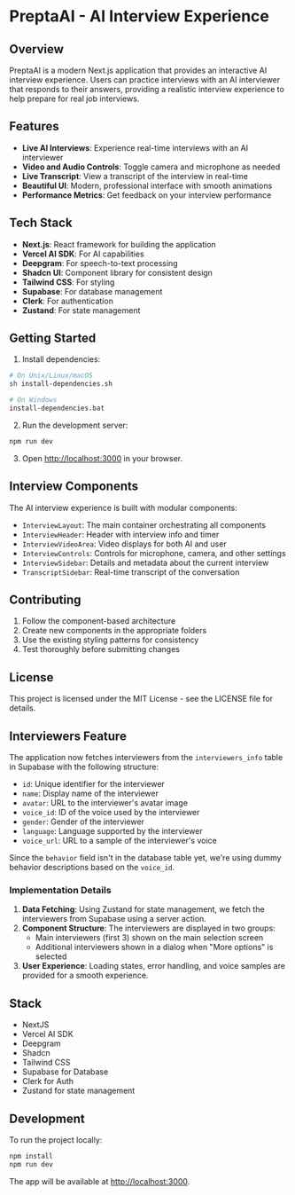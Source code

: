 # PreptaAI - AI Interview Experience

## Overview

PreptaAI is a modern Next.js application that provides an interactive AI interview experience. Users can practice interviews with an AI interviewer that responds to their answers, providing a realistic interview experience to help prepare for real job interviews.

## Features

- **Live AI Interviews**: Experience real-time interviews with an AI interviewer
- **Video and Audio Controls**: Toggle camera and microphone as needed
- **Live Transcript**: View a transcript of the interview in real-time
- **Beautiful UI**: Modern, professional interface with smooth animations
- **Performance Metrics**: Get feedback on your interview performance

## Tech Stack

- **Next.js**: React framework for building the application
- **Vercel AI SDK**: For AI capabilities
- **Deepgram**: For speech-to-text processing
- **Shadcn UI**: Component library for consistent design
- **Tailwind CSS**: For styling
- **Supabase**: For database management
- **Clerk**: For authentication
- **Zustand**: For state management

## Getting Started

1. Install dependencies:

```bash
# On Unix/Linux/macOS
sh install-dependencies.sh

# On Windows
install-dependencies.bat
```

2. Run the development server:

```bash
npm run dev
```

3. Open [http://localhost:3000](http://localhost:3000) in your browser.

## Interview Components

The AI interview experience is built with modular components:

- `InterviewLayout`: The main container orchestrating all components
- `InterviewHeader`: Header with interview info and timer
- `InterviewVideoArea`: Video displays for both AI and user
- `InterviewControls`: Controls for microphone, camera, and other settings
- `InterviewSidebar`: Details and metadata about the current interview
- `TranscriptSidebar`: Real-time transcript of the conversation

## Contributing

1. Follow the component-based architecture
2. Create new components in the appropriate folders
3. Use the existing styling patterns for consistency
4. Test thoroughly before submitting changes

## License

This project is licensed under the MIT License - see the LICENSE file for details.

## Interviewers Feature

The application now fetches interviewers from the `interviewers_info` table in Supabase with the following structure:

- `id`: Unique identifier for the interviewer
- `name`: Display name of the interviewer
- `avatar`: URL to the interviewer's avatar image
- `voice_id`: ID of the voice used by the interviewer
- `gender`: Gender of the interviewer
- `language`: Language supported by the interviewer
- `voice_url`: URL to a sample of the interviewer's voice

Since the `behavior` field isn't in the database table yet, we're using dummy behavior descriptions based on the `voice_id`.

### Implementation Details

1. **Data Fetching**: Using Zustand for state management, we fetch the interviewers from Supabase using a server action.
2. **Component Structure**: The interviewers are displayed in two groups:
   - Main interviewers (first 3) shown on the main selection screen
   - Additional interviewers shown in a dialog when "More options" is selected
3. **User Experience**: Loading states, error handling, and voice samples are provided for a smooth experience.

## Stack

- NextJS
- Vercel AI SDK
- Deepgram
- Shadcn
- Tailwind CSS
- Supabase for Database
- Clerk for Auth
- Zustand for state management

## Development

To run the project locally:

```bash
npm install
npm run dev
```

The app will be available at [http://localhost:3000](http://localhost:3000).

